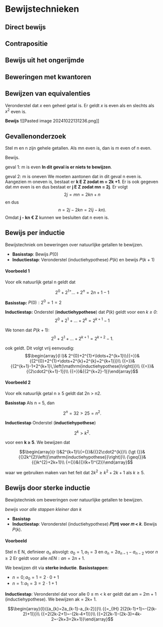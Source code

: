 # Bewijstechnieken

## Direct bewijs

## Contrapositie

## Bewijs uit het ongerijmde

## Beweringen met kwantoren

## Bewijzen van equivalenties

Veronderstel dat $x$ een geheel getal is. Er geldt $x$ is even als en slechts als $x^2$ even is.

**Bewijs**
![[Pasted image 20241022131236.png]]

## Gevallenonderzoek
Stel m en n zijn gehele getallen. Als mn even is, dan is m even of n even.

Bewijs.

geval 1: m is even **In dit geval is er niets te bewijzen**.

geval 2: m is oneven We moeten aantonen dat in dit geval n even is. Aangezien m oneven is, bestaat er **k E Z zodat m = 2k +1**. Er is ook gegeven dat $mn$ even is en dus bestaat er **j E Z zodat mn = 2j**. Er volgt
$$2j=mn=2kn+n$$
en dus
$$n=2j-2kn=2(j-kn).$$
Omdat **j - kn € Z** kunnen we besluiten dat n even is.

## Bewijs per inductie
Bewijstechniek om beweringen over natuurlijke getallen te bewijzen.

- **Basisstap**: Bewijs 𝑃(0) 
- **Inductiestap**: Veronderstel (inductiehypothese) 𝑃(𝑘) en bewijs 𝑃(𝑘 + 1)

#### Voorbeeld 1

Voor elk natuurlijk getal n geldt dat

$$2^0+2^{1 +}... +2^n = 2n+1 -1$$

**Basisstap:** $P(0): 2^0 = 1 = 2$ 

**Inductiestap:** Onderstel (**inductiehypothese**) dat $P(k)$ geldt voor een *k ≥ 0*:
$$2^{0}+2^{1}+\ldots+2^{k}=2^{k+1}-1$$

We tonen dat $P(k+1)$:
$$2^{0}+2^{1}+\dots+2^{k+1}=2^{k+2}-1.$$

ook geldt.
Dit volgt vrij eenvoudig:
$$\begin{array}{l l}& 2^{0}+2^{1}+\ldots+2^{k+1}\\{{=}}&{{2^{0}+2^{1}+\dots+2^{k}+2^{k}+2^{k+1}}}\\ {{=}}&{{2^{k+1}-1+2^{k+1}\,\left(\mathrm{inductiehypothese}\right)}}\\ {{=}}&{{2\cdot2^{k+1}-1}}\\ {{=}}&{{2^{k+2}-1}}\end{array}$$
#### Voorbeeld 2
Voor elk natuurlijk getal n ≥ 5 geldt dat 2n > n2.

**Basisstap** Als n = 5, dan

$$2^n=32> 25 = n^2.$$

**Inductiestap** Onderstel (**inductiehypothese**)

$$2^k > k^2.$$

voor een **k ≥ 5**. We bewijzen dat

$$\begin{array}{r l}&2^{k+1}\\{={}}&{{}2\cdot2^{k}}\\ {\gt {}}&{{}2k^{2}\left({\mathrm{inductiehypothese}}\right)}\\ {\geq{}}&{{}k^{2}+2k+1}\\ {={}}&{{}(k+1)^{2}}\end{array}$$


waar we gebruiken maken van het feit dat $2k^2 ≥ k^2 + 2k + 1$ als $k ≥ 5$.

## Bewijs door sterke inductie

Bewijstechniek om beweringen over natuurlijke getallen te bewijzen.

*bewijs voor alle stappen kleiner dan k*

- **Basistap**
- **Inductiestap**: Veronderstel (inductiehypothese) **𝑃(𝑚) voor 𝑚 < 𝑘**. Bewijs 𝑃(𝑘).

#### Voorbeeld
Stel n E N, definieer $a_{n}$ alsvolgt:
$a_0 = 1, a_1 = 3$ en $a_{n} = 2a_{n-1} - a_{n-2}$ voor $n ≥ 2$
Er geldt voor alle $n E N: an = 2n + 1.$

We bewijzen dit via **sterke inductie**.
**Basisstappen**:
- $n=0;a_{0}=1=2\cdot0+1$
- $n=1\colon a_{1}=3=2\cdot1+1$

**Inductiestap**: Veronderstel dat voor alle 0 ≤ m < k er geldt dat am = 2m + 1 (inductiehypothese). We bewijzen ak = 2k+ 1.

$$\begin{array}{l}{{a_{k}=2a_{k-1}-a_{k-2}}}\\ {{=_{IH} 2(2(k-1)+1)~-(2(k-2)+1)}}\\ {{=2(2k-2+1)~-(2k-4+1)}}\\ {{=2(2k-1)-(2k-3)=4k-2~-2k+3=2k+1}}\end{array}$$